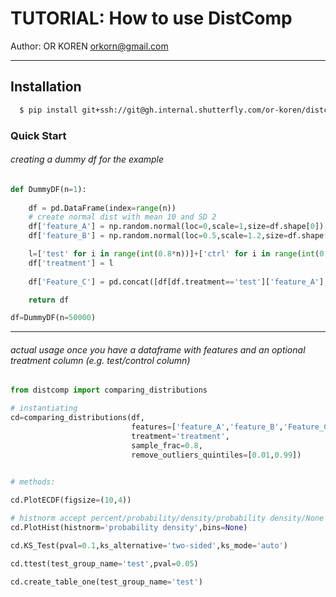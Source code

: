 # TUTORIAL: How to use DistComp

Author:  OR KOREN <orkorn@gmail.com>

---

## Installation

```bash
  $ pip install git+ssh://git@gh.internal.shutterfly.com/or-koren/distcomp.git
```

### Quick Start

###### creating a dummy df for the example
```python
def DummyDF(n=1):
    
    df = pd.DataFrame(index=range(n))
    # create normal dist with mean 10 and SD 2 
    df['feature_A'] = np.random.normal(loc=0,scale=1,size=df.shape[0])
    df['feature_B'] = np.random.normal(loc=0.5,scale=1.2,size=df.shape[0],)

    l=['test' for i in range(int(0.8*n))]+['ctrl' for i in range(int(0.2*n))]
    df['treatment'] = l
    
    df['Feature_C'] = pd.concat([df[df.treatment=='test']['feature_A'],df[df.treatment=='ctrl']['feature_B']])

    return df

df=DummyDF(n=50000)
```    
---
###### actual usage once you have a dataframe with features and an optional treatment column (e.g. test/control column)

```python
from distcomp import comparing_distributions

# instantiating
cd=comparing_distributions(df,
                           features=['feature_A','feature_B','Feature_C'],
                           treatment='treatment',
                           sample_frac=0.8,
                           remove_outliers_quintiles=[0.01,0.99])
                           

# methods:

cd.PlotECDF(figsize=(10,4))

# histnorm accept percent/probability/density/probability density/None
cd.PlotHist(histnorm='probability density',bins=None)

cd.KS_Test(pval=0.1,ks_alternative='two-sided',ks_mode='auto')

cd.ttest(test_group_name='test',pval=0.05)

cd.create_table_one(test_group_name='test')

```
